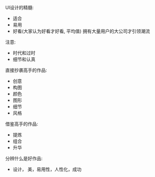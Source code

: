 UI设计的精髓:
* 适合
* 易用
* 好看(大家认为好看才好看, 平均值)
拥有大量用户的大公司才引领潮流

注意:
* 时代和过时
* 细节和认真

直接抄袭高手的作品:
* 创意
* 构图
* 颜色
* 图形
* 细节
* 风格

借鉴高手的作品:
* 提炼
* 组合
* 升华

分辨什么是好作品:
* 设计， 美，易用性，人性化，成功

